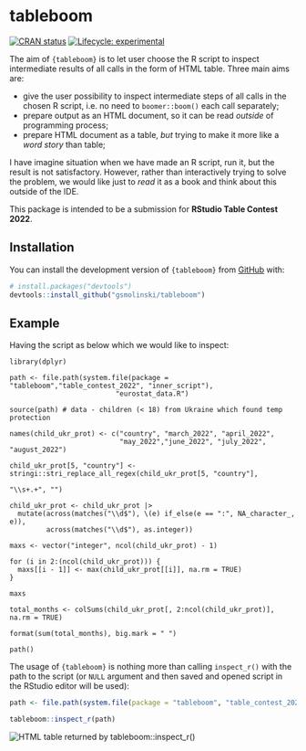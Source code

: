 
<!-- README.md is generated from README.Rmd. Please edit that file -->

# tableboom

<!-- badges: start -->

[![CRAN
status](https://www.r-pkg.org/badges/version/tableboom)](https://CRAN.R-project.org/package=tableboom)
[![Lifecycle:
experimental](https://img.shields.io/badge/lifecycle-experimental-orange.svg)](https://lifecycle.r-lib.org/articles/stages.html#experimental)
<!-- badges: end -->

The aim of `{tableboom}` is to let user choose the R script to inspect
intermediate results of all calls in the form of HTML table. Three main
aims are:

-   give the user possibility to inspect intermediate steps of all calls
    in the chosen R script, i.e. no need to `boomer::boom()` each call
    separately;
-   prepare output as an HTML document, so it can be read *outside* of
    programming process;
-   prepare HTML document as a table, *but* trying to make it more like
    a *word story* than table;

I have imagine situation when we have made an R script, run it, but the
result is not satisfactory. However, rather than interactively trying to
solve the problem, we would like just to *read* it as a book and think
about this outside of the IDE.

This package is intended to be a submission for **RStudio Table Contest
2022**.

## Installation

You can install the development version of `{tableboom}` from
[GitHub](https://github.com/) with:

``` r
# install.packages("devtools")
devtools::install_github("gsmolinski/tableboom")
```

## Example

Having the script as below which we would like to inspect:

    library(dplyr)

    path <- file.path(system.file(package = "tableboom","table_contest_2022", "inner_script"),
                              "eurostat_data.R")

    source(path) # data - children (< 18) from Ukraine which found temp protection

    names(child_ukr_prot) <- c("country", "march_2022", "april_2022",
                               "may_2022","june_2022", "july_2022", "august_2022")

    child_ukr_prot[5, "country"] <- stringi::stri_replace_all_regex(child_ukr_prot[5, "country"],
                                                                    "\\s+.+", "")

    child_ukr_prot <- child_ukr_prot |>
      mutate(across(matches("\\d$"), \(e) if_else(e == ":", NA_character_, e)),
             across(matches("\\d$"), as.integer))

    maxs <- vector("integer", ncol(child_ukr_prot) - 1)

    for (i in 2:(ncol(child_ukr_prot))) {
      maxs[[i - 1]] <- max(child_ukr_prot[[i]], na.rm = TRUE)
    }

    maxs

    total_months <- colSums(child_ukr_prot[, 2:ncol(child_ukr_prot)], na.rm = TRUE)

    format(sum(total_months), big.mark = " ")

    path()

The usage of `{tableboom}` is nothing more than calling `inspect_r()`
with the path to the script (or `NULL` argument and then saved and
opened script in the RStudio editor will be used):

``` r
path <- file.path(system.file(package = "tableboom", "table_contest_2022"), "children_from_ukr_temp_prot_eu.R")

tableboom::inspect_r(path)
```

![HTML table returned by
`tableboom::inspect_r()`](inst/figures/README-tableboom.png)
